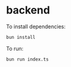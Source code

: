 # backend

To install dependencies:

```bash
bun install
```

To run:

```bash
bun run index.ts
```
